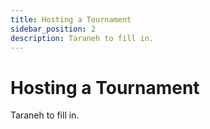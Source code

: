 ```yaml
---
title: Hosting a Tournament
sidebar_position: 2
description: Taraneh to fill in.
---
```


# Hosting a Tournament

Taraneh to fill in.
